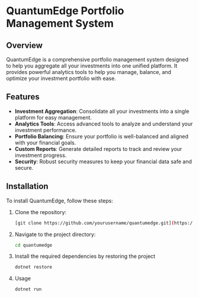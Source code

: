 # QuantumEdge Portfolio Management System

## Overview

QuantumEdge is a comprehensive portfolio management system designed to help you aggregate all your investments into one unified platform. It provides powerful analytics tools to help you manage, balance, and optimize your investment portfolio with ease.

## Features

- **Investment Aggregation**: Consolidate all your investments into a single platform for easy management.
- **Analytics Tools**: Access advanced tools to analyze and understand your investment performance.
- **Portfolio Balancing**: Ensure your portfolio is well-balanced and aligned with your financial goals.
- **Custom Reports**: Generate detailed reports to track and review your investment progress.
- **Security**: Robust security measures to keep your financial data safe and secure.

## Installation

To install QuantumEdge, follow these steps:

1. Clone the repository:
   ```sh
   [git clone https://github.com/yourusername/quantumedge.git](https://github.com/mdumiseni/QuantumEdge.git)
2. Navigate to the project directory:
   ```sh
   cd quantumedge
3. Install the required dependencies by restoring the project
   ```sh
   dotnet restore
5. Usage
   ```sh
   dotnet run
